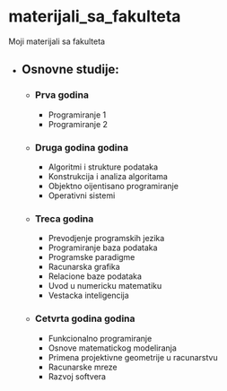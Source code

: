 # materijali_sa_fakulteta
Moji materijali sa fakulteta

* ## Osnovne studije: <br>
	* ### Prva godina<br>
		- Programiranje 1
		- Programiranje 2
	* ### Druga godina godina<br>
		- Algoritmi i strukture podataka
		- Konstrukcija i analiza algoritama
		- Objektno oijentisano programiranje
		- Operativni sistemi
	* ### Treca godina<br>
		- Prevodjenje programskih jezika
		- Programiranje baza podataka
		- Programske paradigme
		- Racunarska grafika
		- Relacione baze podataka
		- Uvod u numericku matematiku
		- Vestacka inteligencija
	* ### Cetvrta godina godina<br>
		- Funkcionalno programiranje
		- Osnove matematickog modeliranja
		- Primena projektivne geometrije u racunarstvu
		- Racunarske mreze
		- Razvoj softvera
